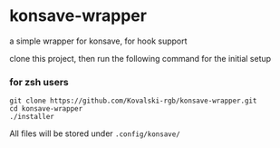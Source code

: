 # konsave-wrapper
a simple wrapper for konsave, for hook support

clone this project, then run the following command for the initial setup
### for zsh users
```shell
git clone https://github.com/Kovalski-rgb/konsave-wrapper.git
cd konsave-wrapper
./installer
```

All files will be stored under `.config/konsave/`
